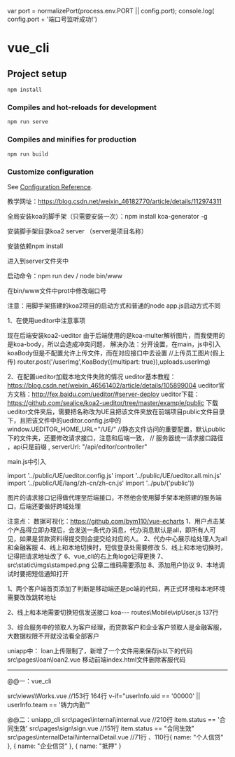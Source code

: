 var port = normalizePort(process.env.PORT || config.port);
console.log( config.port + '端口号监听成功!')
# vue_cli

## Project setup
```
npm install
```

### Compiles and hot-reloads for development
```
npm run serve
```

### Compiles and minifies for production
```
npm run build
```

### Customize configuration
See [Configuration Reference](https://cli.vuejs.org/config/).


教学网址：https://blog.csdn.net/weixin_46182770/article/details/112974311

全局安装koa的脚手架（只需要安装一次）：npm install koa-generator -g

安装脚手架目录koa2 server （server是项目名称）

安装依赖npm install

进入到server文件夹中

启动命令：npm run dev / node bin/www

在bin/www文件中prot中修改端口号

注意：用脚手架搭建的koa2项目的启动方式和普通的node app.js启动方式不同

1、在使用ueditor中注意事项

现在后端安装koa2-ueditor 由于后端使用的是koa-multer解析图片，而我使用的是koa-body，所以会造成冲突问题， 解决办法：分开设置，在main，js中引入koaBody但是不配置允许上传文件，而在对应接口中去设置 //上传员工图片(假上传) router.post('/userImg',KoaBody({multipart: true}),uploads.userImg)

2、在配置ueditor加载本地文件失败的情况
 ueditor基本教程：https://blog.csdn.net/weixin_46561402/article/details/105899004 
 ueditor官方文档：http://fex.baidu.com/ueditor/#server-deploy 
 ueditor下载：https://github.com/sealice/koa2-ueditor/tree/master/example/public 
 下载ueditor文件夹后，需要把名称改为UE且把该文件夹放在前端项目public文件目录下，且把该文件中的ueditor.config.js中的 window.UEDITOR_HOME_URL="/UE/" //静态文件访问的重要配置，默认public下的文件夹，还要修改请求接口，注意和后端一致， // 服务器统一请求接口路径 ，api只是前缀 , serverUrl: "/api/editor/controller"

main.js中引入

import '../public/UE/ueditor.config.js' import '../public/UE/ueditor.all.min.js' import '../public/UE/lang/zh-cn/zh-cn.js' import '../pub/('public'))

图片的请求接口记得做代理至后端接口，不然他会使用脚手架本地搭建的服务端口，后端还要做好跨域处理

注意点：
数据可视化：https://github.com/bym110/vue-echarts
1、用户点击某个产品得立即办理后，会发送一条代办消息，代办消息默认是all，即所有人可见，如果是贷款资料得提交则会提交给对应的人。
2、代办中心展示给处理人为all和金融客服
4、线上和本地切换时，短信登录处需要修改
5、线上和本地切换时，记得把请求地址改了
6、vue_cli的右上角logo记得更换
7、src\static\imgs\stamped.png 公章二维码需要添加
8、添加用户协议
9、本地调试时要把短信通知打开

1、两个客户端首页添加了判断是移动端还是pc端的代码，再正式环境和本地环境需要改改跳转地址

2、线上和本地需要切换短信发送接口 koa--- routes\Mobile\vipUser.js 137行

3、综合服务中的领取人为客户经理，而贷款客户和企业客户领取人是金融客服，大数据权限不开就没法看全部客户

uniapp中：
loan上传限制了，新增了一个文件用来保存js以下的代码
src\pages\loan\loan2.vue
移动前端index.html文件删除客服代码

-----------------------------------------------------------------------------------------------
@@一：vue_cli

src\views\Works.vue  //153行 164行 v-if="userInfo.uid == '00000' || userInfo.team == '铸力内勤'"

@@二：uniapp_cli
src\pages\internal\internal.vue //210行 item.status == '合同生效'
src\pages\sign\sign.vue //151行 item.status == "合同生效"
src\pages\internalDetail\internalDetail.vue  //71行 、110行{ name: "个人信贷" }, { name: "企业信贷" }, { name: "抵押" }
